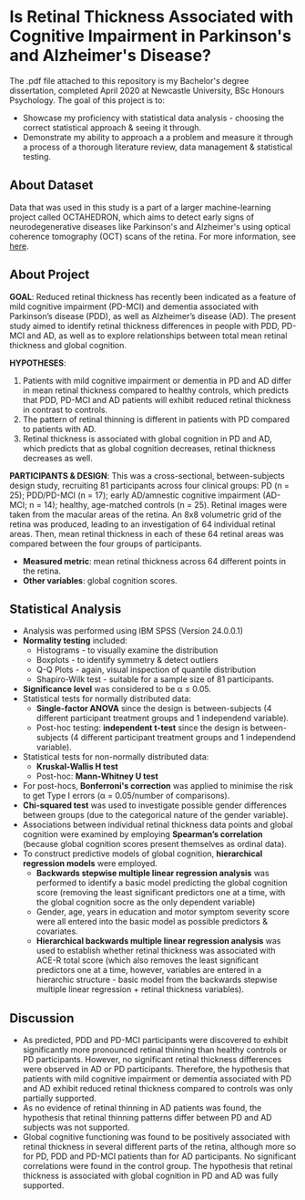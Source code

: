# Is Retinal Thickness Associated with Cognitive Impairment in Parkinson's and Alzheimer's Disease?

The .pdf file attached to this repository is my Bachelor's degree dissertation, completed April 2020 at Newcastle University, BSc Honours Psychology.
The goal of this project is to:
 - Showcase my proficiency with statistical data analysis - choosing the correct statistical approach & seeing it through.
 - Demonstrate my ability to approach a a problem and measure it through a process of a thorough literature review, data management & statistical testing.

## About Dataset

Data that was used in this study is a part of a larger machine-learning project called OCTAHEDRON, which aims to detect early signs of neurodegenerative diseases like Parkinson's and Alzheimer's using optical coherence tomography (OCT) scans of the retina. For more information, see [here](https://research.ncl.ac.uk/octahedron/).

## About Project

**GOAL**: Reduced retinal thickness has recently been indicated as a feature of mild cognitive impairment (PD-MCI) and dementia associated with Parkinson’s disease (PDD), as well as Alzheimer’s disease (AD). The present study aimed to identify retinal thickness differences in people with PDD, PD-MCI and AD, as well as to explore relationships between total mean retinal thickness and global cognition.

**HYPOTHESES**:
 1. Patients with mild cognitive impairment or dementia in PD and AD differ in mean retinal thickness compared to healthy controls, which predicts that PDD, PD-MCI and AD patients will exhibit reduced retinal thickness in contrast to controls.
 2. The pattern of retinal thinning is different in patients with PD compared to patients with AD.
 3. Retinal thickness is associated with global cognition in PD and AD, which predicts that as global cognition decreases, retinal thickness decreases as well.

**PARTICIPANTS & DESIGN**: This was a cross-sectional, between-subjects design study, recruiting 81 participants across four clinical groups: PD (n = 25); PDD/PD-MCI (n = 17); early AD/amnestic cognitive impairment (AD-MCI; n = 14); healthy, age-matched controls (n = 25). Retinal images were taken from the macular areas of the retina. An 8x8 volumetric grid of the retina was produced, leading to an investigation of 64 individual retinal areas. Then, mean retinal thickness in each of these 64 retinal areas was compared between the four groups of participants.
 - **Measured metric**: mean retinal thickness across 64 different points in the retina.
 - **Other variables**: global cognition scores.

## Statistical Analysis

 - Analysis was performed using IBM SPSS (Version 24.0.0.1)
 - **Normality testing** included:
   - Histograms - to visually examine the distribution
   - Boxplots - to identify symmetry & detect outliers
   - Q-Q Plots - again, visual inspection of quantile distribution
   - Shapiro-Wilk test - suitable for a sample size of 81 participants.
 - **Significance level** was considered to be α ≤ 0.05.
 - Statistical tests for normally distributed data:
    - **Single-factor ANOVA** since the design is between-subjects (4 different participant treatment groups and 1 independend variable).
    - Post-hoc testing: **independent t-test** since the design is between-subjects (4 different participant treatment groups and 1 independend variable).
 - Statistical tests for non-normally distributed data:
    - **Kruskal-Wallis H test**
    - Post-hoc: **Mann-Whitney U test**
 - For post-hocs, **Bonferroni's correction** was applied to minimise the risk to get Type I errors (α = 0.05/number of comparisons).
 - **Chi-squared test** was used to investigate possible gender differences between groups (due to the categorical nature of the gender variable).
 - Associations between individual retinal thickness data points and global cognition were examined by employing **Spearman’s correlation** (because global cognition scores present themselves as ordinal data).
 - To construct predictive models of global cognition, **hierarchical regression models** were employed.
    - **Backwards stepwise multiple linear regression analysis** was performed to identify a basic model predicting the global cognition score (removing the least significant predictors one at a time, with the global cognition socre as the only dependent variable)
    - Gender, age, years in education and motor symptom severity score were all entered into the basic model as possible predictors & covariates.
    - **Hierarchical backwards multiple linear regression analysis** was used to establish whether retinal thickness was associated with ACE-R total score (which also removes the least significant predictors one at a time, however, variables are entered in a hierarchic structure - basic model from the backwards stepwise multiple linear regression + retinal thickness variables).

## Discussion

 - As predicted, PDD and PD-MCI participants were discovered to exhibit significantly more pronounced retinal thinning than healthy controls or PD participants. However, no significant retinal thickness differences were observed in AD or PD participants. Therefore, the hypothesis that patients with mild cognitive impairment or dementia associated with PD and AD exhibit reduced retinal thickness compared to controls was only partially supported.
 - As no evidence of retinal thinning in AD patients was found, the hypothesis that retinal thinning patterns differ between PD and AD subjects was not supported.
 - Global cognitive functioning was found to be positively associated with retinal thickness in several different parts of the retina, although more so for PD, PDD and PD-MCI patients than for AD participants. No significant correlations were found in the control group. The hypothesis that retinal thickness is associated with global cognition in PD and AD was fully supported.
